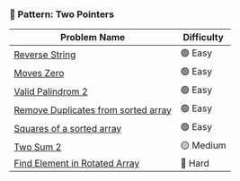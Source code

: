 
### 🧠 Pattern: Two Pointers

| Problem Name                              | Difficulty |
|-------------------------------------------|------------|
| [Reverse String](./DS/2-Pointers/Easy/reverseString.js)       | 🟢 Easy     |
| [Moves Zero](./DS/2-Pointers/Easy/movesZero.js)       | 🟢 Easy     |
| [Valid Palindrom 2](./DS/2-Pointers/Easy/validPalindrome.js)       | 🟢 Easy     |
| [Remove Duplicates from sorted array](./DS/2-Pointers/Easy/removeDuplicates.js) | 🟢 Easy |
| [Squares of a sorted array](./DS/2-Pointers/Easy/squaresOfASortedArray.js) | 🟢 Easy |
| [Two Sum 2](./DS/2-Pointers/Medium/twoSum2.js)   | 🟡 Medium   |
| [Find Element in Rotated Array](./problems/binary_search/rotated_array.md) | 🔴 Hard |
